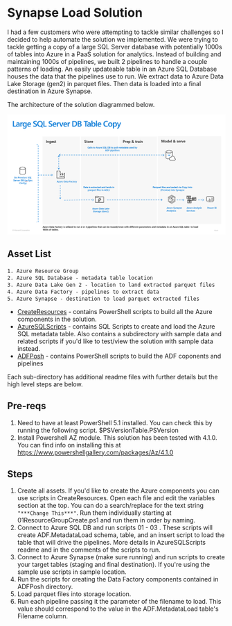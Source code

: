 # Synapse Load Solution 
I had a few customers who were attempting to tackle similar challenges so I decided to help automate the solution we implemented.  We were trying to tackle getting a copy of a large SQL Server database with potentially 1000s of tables into Azure in a PaaS solution for analytics.  Instead of building and maintaining 1000s of pipelines, we built 2 pipelines to handle a couple patterns of loading.  An easily updateable table in an Azure SQL Database houses the data that the pipelines use to run.  We extract data to Azure Data Lake Storage (gen2) in parquet files.  Then data is loaded into a final destination in Azure Synapse.  
	
The architecture of the solution diagrammed below.  

![alt text](https://github.com/hfoley/EDU/blob/master/images/SynapseLoadArchitecture.png?raw=true)

## Asset List 
	1. Azure Resource Group
	2. Azure SQL Database - metadata table location 
	3. Azure Data Lake Gen 2 - location to land extracted parquet files 
	4. Azure Data Factory - pipelines to extract data 
	5. Azure Synapse - destination to load parquet extracted files 

* [CreateResources](https://github.com/hfoley/SynapseLoad/tree/master/CreateResources)   - contains PowerShell scripts to build all the Azure components in the solution. 
* [AzureSQLScripts](https://github.com/hfoley/SynapseLoad/tree/master/AzureSQLScripts)   - contains SQL Scripts to create and load the Azure SQL metadata table.  Also contains a subdirectory with sample data and related scripts if you'd like to test/view the solution with sample data instead.  
* [ADFPosh](https://github.com/hfoley/SynapseLoad/tree/master/ADFPosh)  - contains PowerShell scripts to build the ADF coponents and pipelines 

Each sub-directory has additional readme files with further details but the high level steps are below.  

## Pre-reqs
1. Need to have at least PowerShell 5.1 installed.  You can check this by running the following script. 
	$PSVersionTable.PSVersion
2. Install Powershell AZ module.  This solution has been tested with 4.1.0.  You can find info on installing this at https://www.powershellgallery.com/packages/Az/4.1.0

## Steps
1. Create all assets.  If you'd like to create the Azure components you can use scripts in CreateResources.   Open each file and edit the variables section at the top.  You can do a search/replace for the text string `"***Change This***"`.  Run them individually starting at 01ResourceGroupCreate.ps1 and run them in order by naming. 
2. Connect to Azure SQL DB and run scripts 01  - 03 .  These scripts will create ADF.MetadataLoad schema, table, and an insert script to load the table that will drive the pipelines.  More details in AzureSQLScripts readme and in the comments of the scripts to run. 
3. Connect to Azure Synapse (make sure running) and run scripts to create your target tables (staging and final destination).  If you're using the sample use scripts in sample location.   
4. Run the scripts for creating the Data Factory components contained in ADFPosh directory.  
5. Load parquet files into storage location. 
6. Run each pipeline passing it the parameter of the filename to load.  This value should correspond to the value in the ADF.MetadataLoad table's Filename column.  



		

	
	


